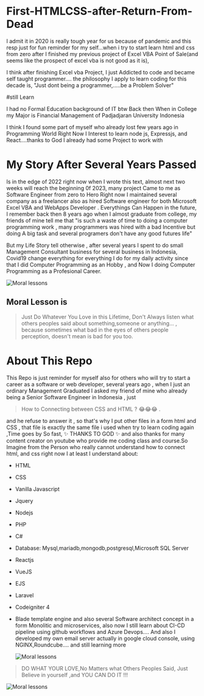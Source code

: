 # First-HTMLCSS-after-Return-From-Dead
I admit it in 2020 is really tough year for us because of pandemic and this resp just for fun reminder for my self...when i try to start learn html and css from zero after I finished my previous project of Excel VBA Point of Sale(and seems like the prospect of excel vba is not good as it is), 

I think after finishing Excel vba Project, I just Addicted to code and became self taught programmer....
the philosophy I apply to learn coding for this decade is, "Just dont being a programmer,.....be a Problem Solver"

#still Learn

I had no Formal Education background of IT btw 
Back then When in College my Major is Financial Management of Padjadjaran University Indonesia

I think I found some part of myself who already lost few years ago in Programming World
Right Now I Interest to learn node js, Expressjs, and React....thanks to God I already had some Project to work with 


# My Story After Several Years Passed
Is in the edge of 2022 right now when I wrote this text, almost next two weeks will reach the beginning 0f 2023, many project Came to me as Software Engineer from zero to Hero Right now I maintained several company  as a freelancer also as hired Software engineer for both Microsoft Excel VBA and WebApps Developer .
Everythings Can Happen in the future, I remember back then 8 years ago when I almost graduate from college, my friends of mine tell me that "is such a waste of time to doing a computer programming work , many programmers was hired  with a bad Incentive but doing A big task and several programers don't have any good futures life"

   But my Life Story tell otherwise , after several years I spent to do small Management Consultant business for several business in Indonesia, Covid19 change everything for everything I do for my daily activity since that I did Computer Programming as an Hobby , and Now I doing Computer Programming as a Profesional Career.
   
   
   ![Moral lessons](https://media.giphy.com/media/THfsqxdJ6K0MrTutIb/giphy.gif)

## Moral Lesson is 
> Just Do Whatever You Love in this Lifetime, Don't Always listen what others peoples said about something,someone or anything... , because sometimes what bad in the eyes of  others people perception, doesn't mean is bad for you too.

# About This Repo
   This Repo is just reminder for myself also for others who will try to start a career as a software or web developer, several years ago , when I just an ordinary Management Graduated I asked my friend of mine who already being a Senior Software Engineer in Indonesia , just
   > How to Connecting between CSS and HTML ? 😂😂😂 .
 
 
 
and he refuse to answer it , so that's why I put other files in a form html and CSS , that file is exactly the same file i used when try to learn coding again ,Time goes by So fast, ✨ THANKS TO GOD ✨ and also thanks for many content creator on youtube who provide me coding class and course.So Imagine from the Person who really cannot understand how to connect html, and css right now I at least I understand about:
 * HTML
 * CSS
 * Vanilla Javascript
 * Jquery
 * Nodejs
 * PHP
 * C#
 * Database: Mysql,mariadb,mongodb,postgresql,Microsoft SQL Server
 * Reactjs
 * VueJS
 * EJS
 * Laravel
 * Codeigniter 4
 * Blade template engine
 and also several Software architect concept in a form Monolitic and microservices, also now I still learn about CI-CD pipeline using github workflows and Azure Devops.... And also I developed my own email server actually in google cloud console, using NGINX,Roundcube.... and still learning more
 
   ![Moral lessons](https://media.giphy.com/media/PiQ7UCeXF1djOdTWZR/giphy.gif)
   
> DO WHAT YOUR LOVE,No Matters what Others Peoples Said, Just Believe in yourself ,and YOU CAN DO IT !!!

 ![Moral lessons](https://media.giphy.com/media/87xihBthJ1DkA/giphy.gif)


